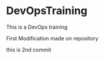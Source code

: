 # DevOpsTraining
This is a DevOps training

First Modification made on repository

this is 2nd commit
